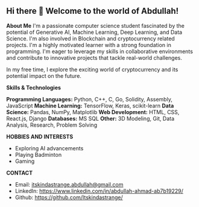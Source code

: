 ## Hi there 👋 Welcome to the world of Abdullah!



**About Me**
I'm a passionate computer science student fascinated by the potential of Generative AI, Machine Learning, Deep Learning, and Data Science. I'm also involved in Blockchain and cryptocurrency related projects. I'm a highly motivated learner with a strong foundation in programming. I'm eager to leverage my skills in collaborative environments and contribute to innovative projects that tackle real-world challenges.  

In my free time, I explore the exciting world of cryptocurrency and its potential impact on the future. 

**Skills & Technologies**

**Programming Languages:** Python, C++, C, Go, Solidity, Assembly, JavaScript
**Machine Learning:** TensorFlow, Keras, scikit-learn
**Data Science:** Pandas, NumPy, Matplotlib
**Web Development:** HTML, CSS, React.js, Django
**Databases:** MS SQL
**Other:** 3D Modeling, Git, Data Analysis, Research, Problem Solving

**HOBBIES AND INTERESTS**

* Exploring AI advancements
* Playing Badminton
* Gaming

**CONTACT**

* Email: itskindastrange.abdullah@gmail.com
* LinkedIn:  https://www.linkedin.com/in/abdullah-ahmad-ab7b19229/
* Github: https://github.com/Itskindastrange/
<!--
**Itskindastrange/itskindastrange** is a ✨ _special_ ✨ repository because its `README.md` (this file) appears on your GitHub profile.

Here are some ideas to get you started:

- 🔭 I’m currently working on ...
- 🌱 I’m currently learning ...
- 👯 I’m looking to collaborate on ...
- 🤔 I’m looking for help with ...
- 💬 Ask me about ...
- 📫 How to reach me: ...
- 😄 Pronouns: ...
- ⚡ Fun fact: ...
-->
